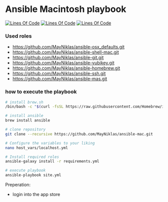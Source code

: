 # Ansible Macintosh playbook

[![Lines Of Code](https://tokei.rs/b1/github/MayNiklas/ansible-mac?category=lines)](https://github.com/XAMPPRocky/tokei)
[![Lines Of Code](https://tokei.rs/b1/github/MayNiklas/ansible-mac?category=code)](https://github.com/XAMPPRocky/tokei)
[![Lines Of Code](https://tokei.rs/b1/github/MayNiklas/ansible-mac?category=files)](https://github.com/XAMPPRocky/tokei)

### Used roles

- <https://github.com/MayNiklas/ansible-osx_defaults.git>
- <https://github.com/MayNiklas/ansible-shell-mac.git>
- <https://github.com/MayNiklas/ansible-git.git>
- <https://github.com/MayNiklas/ansible-yubikey.git>
- <https://github.com/MayNiklas/ansible-homebrew.git>
- <https://github.com/MayNiklas/ansible-ssh.git>
- <https://github.com/MayNiklas/ansible-mas.git>

### how to execute the playbook

```bash
# install brew.sh
/bin/bash -c "$(curl -fsSL https://raw.githubusercontent.com/Homebrew/install/master/install.sh)"

# install ansible
brew install ansible

# clone repository
git clone --recursive https://github.com/MayNiklas/ansible-mac.git

# Configure the variables to your liking
nano host_vars/localhost.yml

# Install required roles
ansible-galaxy install -r requirements.yml

# execute playbook
ansible-playbook site.yml
```

Preperation:

- login into the app store

